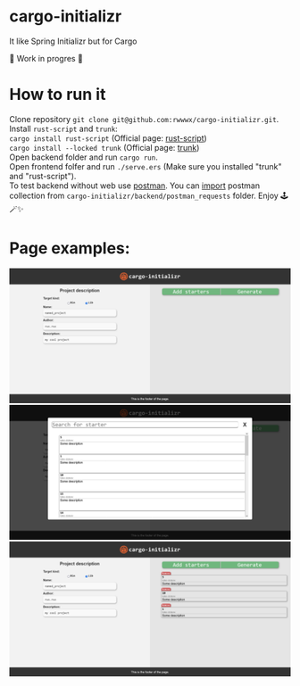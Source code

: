 # cargo-initializr
It like Spring Initializr but for Cargo

:construction: Work in progres :construction:

# How to run it
Clone repository `git clone git@github.com:rwwwx/cargo-initializr.git`.  
Install `rust-script` and `trunk`:   
`cargo install rust-script` (Official page: [rust-script](https://rust-script.org/))  
`cargo install --locked trunk` (Official page: [trunk](https://trunkrs.dev/))  
Open backend folder and run `cargo run`.  
Open frontend folfer and run `./serve.ers` (Make sure you installed "trunk" and "rust-script").  
To test backend without web use [postman](https://www.postman.com/). You can [import](https://learning.postman.com/docs/getting-started/importing-and-exporting/importing-data/) postman collection from `cargo-initializr/backend/postman_requests` folder.
Enjoy :joystick::magic_wand::sparkles:

# Page examples:
<img src="frontend/static/assets/Screenshot1.png">
<img src="frontend/static/assets/Screenshot2.png">
<img src="frontend/static/assets/Screenshot3.png">
